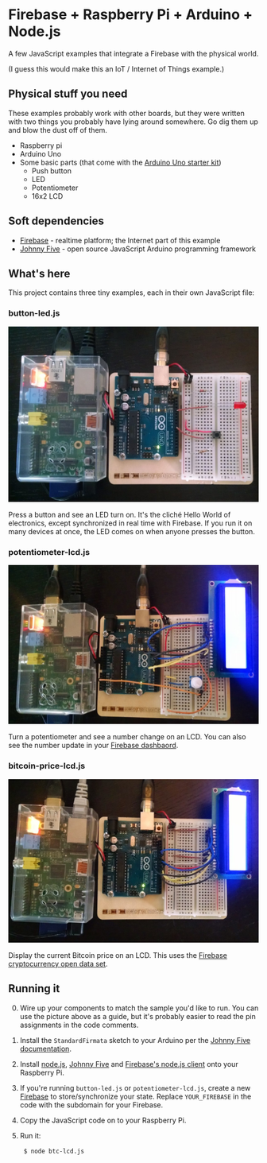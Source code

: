 # Firebase + Raspberry Pi + Arduino + Node.js
A few JavaScript examples that integrate a Firebase with the physical world.

(I guess this would make this an IoT / Internet of Things example.)

## Physical stuff you need
These examples probably work with other boards, but they were written with two things you probably have lying around somewhere. Go dig them up and blow the dust off of them.

- Raspberry pi
- Arduino Uno
- Some basic parts (that come with the [Arduino Uno starter kit](http://arduino.cc/en/Main/ArduinoStarterKit))
    - Push button
    - LED
    - Potentiometer
    - 16x2 LCD

## Soft dependencies

- [Firebase](https://www.firebase.com/) - realtime platform; the Internet part of this example
- [Johnny Five](https://github.com/rwaldron/johnny-five#user-content-setup-and-assemble-arduino) - open source JavaScript Arduino programming framework


## What's here
This project contains three tiny examples, each in their own JavaScript file:

### button-led.js
![button led circuit](button-led.jpg)

Press a button and see an LED turn on. It's the cliché Hello World of electronics, except synchronized in real time with Firebase. If you run it on many devices at once, the LED comes on when anyone presses the button.


### potentiometer-lcd.js
![potentiometer lcd circuit](potentiometer-lcd.jpg)

Turn a potentiometer and see a number change on an LCD. You can also see the number update in your [Firebase dashbaord](https://www.firebase.com/account/#/).


### bitcoin-price-lcd.js
![Bitcoin price lcd circuit](bitcoin-price-lcd.jpg)

Display the current Bitcoin price on an LCD. This uses the [Firebase cryptocurrency open data set](https://www.firebase.com/docs/open-data/cryptocurrencies.html).

## Running it
0. Wire up your components to match the sample you'd like to run. You can use the picture above as a guide, but it's probably easier to read the pin assignments in the code comments.
0. Install the `StandardFirmata` sketch to your Arduino per the [Johnny Five documentation](https://github.com/rwaldron/johnny-five#user-content-setup-and-assemble-arduino).
0. Install [node.js](http://nodejs.org/), [Johnny Five](https://github.com/rwaldron/johnny-five#user-content-hey-you-heres-johnny) and [Firebase's node.js client](https://www.firebase.com/docs/web/quickstart.html) onto your Raspberry Pi.
0. If you're running `button-led.js` or `potentiometer-lcd.js`, create a new [Firebase](https://www.firebase.com/) to store/synchronize your state. Replace `YOUR_FIREBASE` in the code with the subdomain for your Firebase.
0. Copy the JavaScript code on to your Raspberry Pi.
0. Run it:

        $ node btc-lcd.js